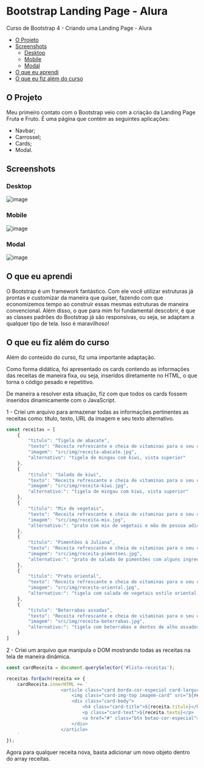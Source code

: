 # Bootstrap Landing Page - Alura

Curso de Bootstrap 4 - Criando uma Landing Page - Alura

<!--ts-->
   * [O Projeto](#O-Projeto)
   * [Screenshots](#Screenshots)
      * [Desktop](#Desktop)
      * [Mobile](#Mobile)
      * [Modal](#Modal)
  * [O que eu aprendi](#O-que-eu-aprendi)
  * [O que eu fiz além do curso](#O-que-eu-fiz-além-do-curso)
<!--te-->


## O Projeto

Meu primeiro contato com o Bootstrap veio com a criação da Landing Page Fruta e Fruto. É uma página que contém as seguintes aplicações:

- Navbar;
- Carrossel;
- Cards;
- Modal.


## Screenshots

### Desktop

![image](https://user-images.githubusercontent.com/109925623/220343801-823e5d08-e6a4-40b2-8047-2d1de32a1a5c.png)

### Mobile

![image](https://user-images.githubusercontent.com/109925623/220344148-16c8803c-502a-484b-b32b-5c8eec359103.png)

### Modal

![image](https://user-images.githubusercontent.com/109925623/220346921-5852df6a-9238-4a32-bd59-f143238757fb.png)


## O que eu aprendi

O Bootstrap é um framework fantástico. Com ele você utilizar estruturas já prontas e customizar da maneira que quiser, fazendo com que economizemos tempo ao construir essas mesmas estruturas de maneira convencional.
Além disso, o que para mim foi fundamental descobrir, é que as classes padrões do Bootstrap já são responsivas, ou seja, se adaptam a qualquer tipo de tela. Isso é maravilhoso!

## O que eu fiz além do curso

Além do conteúdo do curso, fiz uma importante adaptação. 

Como forma didática, foi apresentado os cards contendo as informações das receitas de maneira fixa, ou seja, inseridos diretamente no HTML, o que torna o código pesado e repetitivo.

De maneira a resolver esta situação, fiz com que todos os cards fossem inseridos dinamicamente com o JavaScript.

1 - Criei um arquivo para armazenar todas as informações pertinentes as receitas como: título, texto, URL da imagem e seu texto alternativo.

``` js
const receitas = [
    {
        "titulo": "Tigela de abacate",
        "texto": "Receita refrescante e cheia de vitaminas para o seu café da manhã!",
        "imagem": "src/img/receita-abacate.jpg",
        "alternativo": "tigela de mingau com kiwi, vista superior"
    },
    {
        "titulo": "Salada de kiwi",
        "texto": "Receita refrescante e cheia de vitaminas para o seu café da manhã!",
        "imagem": "src/img/receita-kiwi.jpg",
        "alternativo:": "tigela de mingau com kiwi, vista superior"   
    },
    {
        "titulo": "Mix de vegetais",
        "texto": "Receita refrescante e cheia de vitaminas para o seu café da manhã!",
        "imagem": "src/img/receita-mix.jpg",
        "alternativo:": "prato com mix de vegetais e mão de pessoa adicionando azeite, vista superior"   
    },
    {
        "titulo": "Pimentões à Juliana",
        "texto": "Receita refrescante e cheia de vitaminas para o seu café da manhã!",
        "imagem": "src/img/receita-pimentoes.jpg",
        "alternativo:": "prato de salada de pimentões com alguns ingredientes ao lado, vista superior"
    },
    {
        "titulo": "Prato oriental",
        "texto": "Receita refrescante e cheia de vitaminas para o seu café da manhã!",
        "imagem": "src/img/receita-oriental.jpg",
        "alternativo:": "tigela com salada de vegetais estilo oriental, vista de cima"
    },
    {
        "titulo": "Beterrabas assadas",
        "texto": "Receita refrescante e cheia de vitaminas para o seu café da manhã!",
        "imagem": "src/img/receita-beterrabas.jpg",
        "alternativo:": "tigela com beterrabas e dentes de alho assados em primeiro plano, com ingredientes ao fundo"
    }
]
```

2 - Criei um arquivo que manipula o DOM mostrando todas as receitas na tela de maneira dinâmica.

```js
const cardReceita = document.querySelector('#lista-receitas');

receitas.forEach(receita => {
    cardReceita.innerHTML += `
                    <article class="card borda-cor-especial card-largura p-0 m-4 col-12 col-sm-4">
                        <img class="card-img-top imagem-card" src="${receita.imagem}" alt="${receita.alternativo}">
                        <div class="card-body">
                            <h4 class="card-title">${receita.titulo}</h4>
                            <p class="card-text">${receita.texto}</p>
                            <a href="#" class="btn botao-cor-especial">Veja a receita</a>
                        </div>
                    </article>
    `
});
```

Agora para qualquer receita nova, basta adicionar um novo objeto dentro do array receitas.

